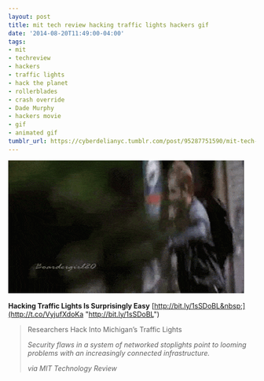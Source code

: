 ```yaml
---
layout: post
title: mit tech review hacking traffic lights hackers gif
date: '2014-08-20T11:49:00-04:00'
tags:
- mit
- techreview
- hackers
- traffic lights
- hack the planet
- rollerblades
- crash override
- Dade Murphy
- hackers movie
- gif
- animated gif
tumblr_url: https://cyberdelianyc.tumblr.com/post/95287751590/mit-tech-review-hacking-traffic-lights-hackers-gif
---
```

 ![](/images/tumblr_nam3z1Gdl11tqzrm7o1_500.gif)  

**Hacking Traffic Lights Is Surprisingly Easy** [http://bit.ly/1sSDoBL&nbsp;](http://t.co/VyjufXdoKa "http://bit.ly/1sSDoBL")

> Researchers Hack Into Michigan’s Traffic Lights
> 
> _Security flaws in a system of networked stoplights point to looming problems with an increasingly connected infrastructure._
> 
> _via MIT Technology Review_
